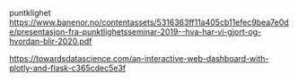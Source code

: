 
puntklighet
https://www.banenor.no/contentassets/5316363ff11a405cb11efec9bea7e0de/presentasjon-fra-punktlighetsseminar-2019--hva-har-vi-gjort-og-hvordan-blir-2020.pdf

https://towardsdatascience.com/an-interactive-web-dashboard-with-plotly-and-flask-c365cdec5e3f